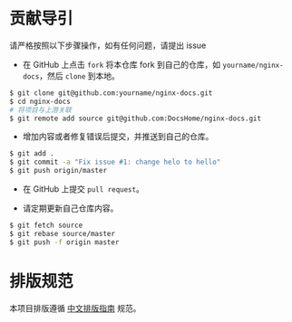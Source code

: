 # 贡献导引

请严格按照以下步骤操作，如有任何问题，请提出 issue

* 在 GitHub 上点击 `fork` 将本仓库 fork 到自己的仓库，如 `yourname/nginx-docs`，然后 `clone` 到本地。

```sh
$ git clone git@github.com:yourname/nginx-docs.git
$ cd nginx-docs
# 将项目与上游关联
$ git remote add source git@github.com:DocsHome/nginx-docs.git
```

* 增加内容或者修复错误后提交，并推送到自己的仓库。

```sh
$ git add .
$ git commit -a "Fix issue #1: change helo to hello"
$ git push origin/master
```

* 在 GitHub 上提交 `pull request`。

* 请定期更新自己仓库内容。

```sh
$ git fetch source
$ git rebase source/master
$ git push -f origin master
```

# 排版规范

本项目排版遵循 [中文排版指南](https://github.com/mzlogin/chinese-copywriting-guidelines) 规范。
